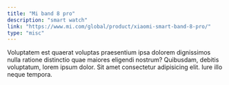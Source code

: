 ```yaml
---
title: "Mi band 8 pro"
description: "smart watch"
link: "https://www.mi.com/global/product/xiaomi-smart-band-8-pro/"
type: "misc"
---
```


Voluptatem est quaerat voluptas praesentium ipsa dolorem dignissimos nulla ratione distinctio quae maiores eligendi nostrum? Quibusdam, debitis voluptatum, lorem ipsum dolor. Sit amet consectetur adipisicing elit. Iure illo neque tempora.